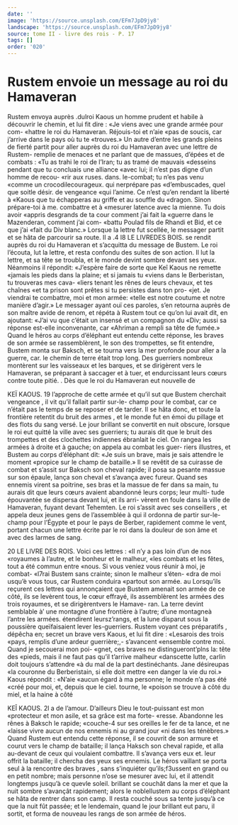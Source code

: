 ```yaml
---
date: ''
image: 'https://source.unsplash.com/EFm7JpD9jy8'
landscape: 'https://source.unsplash.com/EFm7JpD9jy8'
source: tome II - livre des rois - P. 17
tags: []
order: '020'
---
```


# Rustem envoie un message au roi du Hamaveran

Rustem envoya auprès .dulroi Kaous un homme prudent et habile à découvrir le chemin, et lui fit dire : «Je viens avec une grande armée pour com- «hattre le roi du Hamaveran. Réjouis-toi et n’aie
«pas de soucis, car j’arrive dans le pays où tu te «trouves.» Un autre d’entre les grands pleins de
fierté partit pour aller auprès du roi du Hamaveran avec une lettre de Rustem- remplie de menaces et ne parlant que de massues, d’épées et de combats :
«Tu as trahi le roi de l’Iran; tu as tramé de mauvais
«desseins pendant que tu concluais une alliance «avec lui; il n’est pas digne d’un homme de recou-
«rir aux ruses. dans. le-combat; tu n’es pas venu «comme un crocodilecourageux. qui nerprépare pas «d’embuscades, quel que soitle désir. de vengeance «qui l’anime. Ce n’est qu’en rendant la liberté à
«Kaous que tu échapperas au griffe et au souffle du
«dragon. Sinon prépare-toi à me. combattre et à
«mesurer latence avec la mienne. Tu dois avoir «appris desgrands de ta cour comment j’ai fait la «guerre dans le Mazenderan, comment j’ai com- «battu Poulad fils de Rhandi et Bid, et ce que j’ai «fait du Div blanc.» Lorsque la lettre fut scellée, le messager partit et se hâta de parcourir sa route. Il
a .4
l8 LE LIVREDES BOIS.
se rendit auprès du roi du Hamaveran et s’acquitta
du message de Bustem. Le roi l’écouta, lut la lettre,
et resta confondu des suites de son action. Il lut la lettre, et sa tête se troubla, et le monde devint sombre devant ses yeux. Néanmoins il répondit: «J’espère faire de sorte que Keî Kaous ne remette «jamais les pieds dans la plaine; et si jamais tu «viens dans le Berberistan, tu trouveras mes cava- «liers tenant les rênes de leurs chevaux, et tes chaînes
«et ta prison sont prêtes si tu persistes dans ton pro- «jet. Je viendrai te combattre, moi et mon armée: «telle est notre coutume et notre manière d’agir.»
Le messager ayant ouï ces paroles, s’en retourna
auprès de son maître avide de renom, et répéta à
Rustem tout ce qu’on lui avait dit, en ajoutant: «J’ai vu que c’était un insensé et un compagnon du
«Div; aussi sa réponse est-elle inconvenante, car «Ahriman a rempli sa tête de fumée.» Quand le héros au corps d’éléphant eut entendu cette réponse,
les braves de son armée se rassemblèrent, le son
des trompettes, se fit entendre, Bustem monta sur Baksch, et se tourna vers la mer profonde pour aller a la guerre, car. le chemin de terre était trop long. Des guerriers nombreux montèrent sur les vaisseaux et les barques, et se dirigèrent vers le Hamaveran, se préparant à saccager et à tuer, et endurcissant
leurs cœurs contre toute pitié. .
Dès que le roi du Hamaveran eut nouvelle de

KEÏ KAOUS. 19 l’approche de cette armée et qu’il sut que Bustem
cherchait vengeance , il vit qu’il fallait partir sur-le- champ pour le combat, car ce n’était pas le temps
de se reposer et de tarder. Il se hâta donc, et toute la frontière retentit du bruit des armes , et le monde fut en émoi du pillage et des flots du sang versé. Le
jour brillant se convertit en nuit obscure, lorsque le roi eut quitté la ville avec ses guerriers; tu aurais dit que le bruit des trompettes et des clochettes indiennes ébranlait le ciel. On rangea les armées à droite et à gauche; on appela au combat les guer-
riers illustres, et Bustem au corps d’éléphant dit:
«Je suis un brave, mais je sais attendre le moment «propice sur le champ de bataille.» Il se revêtit de
sa cuirasse de combat et s’assit sur Baksch son cheval rapide; il posa sa pesante massue sur son épaule, lança son cheval et s’avança avec fureur.
Quand ses ennemis virent sa poitrine, ses bras et la massue de fer dans sa main, tu aurais dit que leurs cœurs avaient abandonné leurs corps; leur multi- tude épouvantée se dispersa devant lui, et ils arri- vèrent en foule dans la ville de Hamaveran, fuyant devant Tehemten. Le roi s’assit avec ses conseillers ,
et appela deux jeunes gens de l’assemblée à qui il ordonna de partir sur-le-champ pour l’Égypte et
pour le pays de Berber, rapidement comme le vent, portant chacun une lettre écrite par le roi dans la douleur de son âme et avec des larmes de sang.

20 LE LIVRE DES ROIS. Voici ces lettres : «Il n’y a pas loin d’un de nos
«royaumes à l’autre, et le bonheur et le malheur, «les combats et les fêtes, tout a été commun entre «nous. Si vous veniez vous réunir à moi, je combat- «l7rai Bustem sans crainte; sinon le malheur s’éten- «dra de moi usqu’è vous tous, car Rustem conduira «partout son armée. au
Lorsqu’ils reçurent ces lettres qui annonçaient que Bustem amenait son armée de ce côté, ils se levèrent
tous, le cœur effrayé, ils assemblèrent les armées
des trois royaumes, et se dirigèrentvers le Hamave- ran. La terre devint semblable à’ une montagne d’une frontière à l’autre; d’une montagneà l’antre les
armées. étendirent leursz’rangs, et la lune disparut
sous la poussière queïfaisaient lever les-guerriers. Rustem voyant ces préparatifs , dépêcha en; secret un
brave vers Kaous, et lui fit dire : «Lesarois des trois «pays, remplis d’une ardeur guerrière;,- s’avancent
«ensemble contre moi. Quand je secouerai mon poi- «gnet, ces braves ne distingueront’plns la: tête des «pieds, mais il ne faut pas qu’il t’arrive malheur «danscette lutte, carlin doit toujours s’attendre
«à du mal de la part destinéchants. Jane désireupas
«la couronne du Berberistain, si elle doit mettre «en danger la vie du roi.» Kaous répondit : «N’aie
«aucun égard à ma personne; le monde n’a pas été
«créé pour moi, et, depuis que le ciel. tourne, le «poison se trouve à côté du miel, et la haine à côté

KEÎ KAOUS. 2l a de l’amour. D’ailleurs Dieu le tout-puissant est mon
«protecteur et mon asile, et sa grâce est ma forte- «resse. Abandonne les rênes à Baksch le rapide; «couche-4 sur ses oreilles le fer de ta lance, et ne «laisse vivre aucun de nos ennemis ni au grand jour «ni dans les ténèbres.»
Quand Rustem eut entendu cette réponse, il se couvrit de son armure et courut vers le champ de bataille; il lança Haksch son cheval rapide, et alla au-devant de ceux qui voulaient combattre. Il s’avança
vers eux et. leur offrit la bataille; il chercha des yeux ses ennemis. Le héros vaillant se porta seul à
la rencontre des braves , sans s’inquiéter qu’ils;f3ussent
en grand ou en petit nombre; mais personne n’ose se mesurer avec lui, et il attendit longtemps jusqu’à ce quevle soleil. brillant se couchât dans la mer et que la nuit sombre s’avançât rapidement; alors le noblellustem au corps d’éléphant se hâta de rentrer
dans son camp. Il resta couché sous sa tente jusqu’à
ce que la nuit fût passée; et le lendemain, quand le jour brillant eut paru, il sortit, et forma de nouveau les rangs de son armée de héros.
